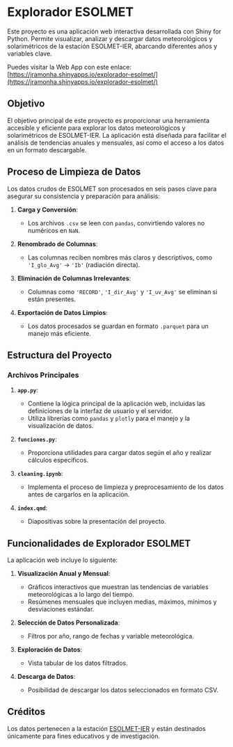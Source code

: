# Explorador ESOLMET

Este proyecto es una aplicación web interactiva desarrollada con Shiny for Python. Permite visualizar, analizar y descargar datos meteorológicos y solarimétricos de la estación ESOLMET-IER, abarcando diferentes años y variables clave.

Puedes visitar la Web App con este enlace:
[https://jramonha.shinyapps.io/explorador-esolmet/](https://jramonha.shinyapps.io/explorador-esolmet/)


## Objetivo

El objetivo principal de este proyecto es proporcionar una herramienta accesible y eficiente para explorar los datos meteorológicos y solarimétricos de ESOLMET-IER. La aplicación está diseñada para facilitar el análisis de tendencias anuales y mensuales, así como el acceso a los datos en un formato descargable.


## Proceso de Limpieza de Datos

Los datos crudos de ESOLMET son procesados en seis pasos clave para asegurar su consistencia y preparación para análisis:

1. **Carga y Conversión**:
   - Los archivos `.csv` se leen con `pandas`, convirtiendo valores no numéricos en `NaN`.

2. **Renombrado de Columnas**:
   - Las columnas reciben nombres más claros y descriptivos, como `'I_glo_Avg'` → `'Ib'` (radiación directa).

3. **Eliminación de Columnas Irrelevantes**:
   - Columnas como `'RECORD'`, `'I_dir_Avg'` y `'I_uv_Avg'` se eliminan si están presentes.

4. **Exportación de Datos Limpios**:
   - Los datos procesados se guardan en formato `.parquet` para un manejo más eficiente.


## Estructura del Proyecto

### Archivos Principales

1. **`app.py`**:
   - Contiene la lógica principal de la aplicación web, incluidas las definiciones de la interfaz de usuario y el servidor.
   - Utiliza librerías como `pandas` y `plotly` para el manejo y la visualización de datos.

2. **`funciones.py`**:
   - Proporciona utilidades para cargar datos según el año y realizar cálculos específicos.

3. **`cleaning.ipynb`**:
   - Implementa el proceso de limpieza y preprocesamiento de los datos antes de cargarlos en la aplicación.

4. **`index.qmd`**:
   - Diapositivas sobre la presentación del proyecto.


## Funcionalidades de Explorador ESOLMET

La aplicación web incluye lo siguiente:

1. **Visualización Anual y Mensual**:
   - Gráficos interactivos que muestran las tendencias de variables meteorológicas a lo largo del tiempo.
   - Resúmenes mensuales que incluyen medias, máximos, mínimos y desviaciones estándar.

2. **Selección de Datos Personalizada**:
   - Filtros por año, rango de fechas y variable meteorológica.

3. **Exploración de Datos**:
   - Vista tabular de los datos filtrados.

4. **Descarga de Datos**:
   - Posibilidad de descargar los datos seleccionados en formato CSV.


## Créditos
Los datos pertenecen a la estación [ESOLMET-IER](https://esolmet.ier.unam.mx/) y están destinados únicamente para fines educativos y de investigación.
